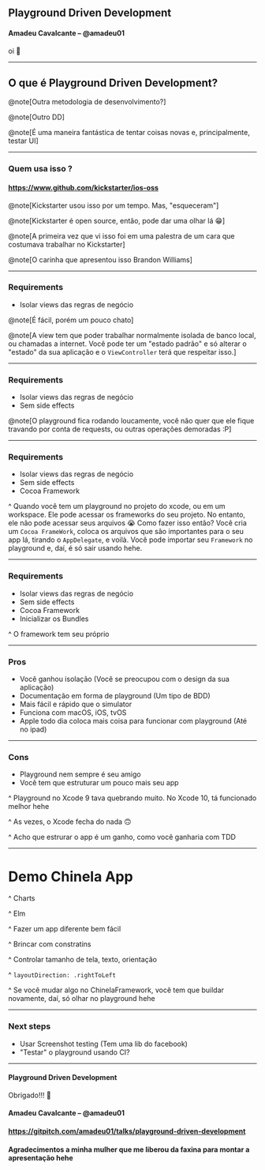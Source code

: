 
## Playground Driven Development
#### Amadeu Cavalcante – @amadeu01


 oi 👋




---

## O que é Playground Driven Development?

@note[Outra metodologia de desenvolvimento?]

@note[Outro <Alguma coisa>DD]

@note[É uma maneira fantástica de tentar coisas novas e, principalmente, testar UI]

---

### Quem usa isso ?

#### https://www.github.com/kickstarter/ios-oss

@note[Kickstarter usou isso por um tempo. Mas, "esqueceram"]

@note[Kickstarter é open source, então, pode dar uma olhar lá 😁]

@note[A primeira vez que vi isso foi em uma palestra de um cara que costumava trabalhar no Kickstarter]

@note[O carinha que apresentou isso Brandon Williams]

---

### Requirements

* Isolar views das regras de negócio

@note[É fácil, porém um pouco chato]

@note[A view tem que poder trabalhar normalmente isolada de banco local, ou chamadas a internet. Você pode ter um "estado padrão" e só alterar o "estado" da sua aplicação e o `ViewController` terá que respeitar isso.]

---

### Requirements

* Isolar views das regras de negócio
* Sem side effects

@note[O playground fica rodando loucamente, você não quer que ele fique travando por conta de requests, ou outras operações demoradas :P]

---

### Requirements

* Isolar views das regras de negócio
* Sem side effects
* Cocoa Framework

^ Quando você tem um playground no projeto do xcode, ou em um workspace. Ele pode acessar os frameworks do seu projeto. No entanto, ele não pode acessar seus arquivos 😭 Como fazer isso então? Você cria um `Cocoa FrameWork`, coloca os arquivos que são importantes para o seu app lá, tirando o `AppDelegate`, e voilà. Você pode importar seu `Framework` no playground e, daí, é só sair usando hehe.

---

### Requirements

* Isolar views das regras de negócio
* Sem side effects
* Cocoa Framework
* Inicializar os Bundles

^ O framework tem seu próprio

---

###  Pros

* Você ganhou isolação (Você se preocupou com o design da sua aplicação)
* Documentação em forma de playground (Um tipo de BDD)
* Mais fácil e rápido que o simulator
* Funciona com macOS, iOS, tvOS
* Apple todo dia coloca mais coisa para funcionar com playground (Até no ipad)

---

### Cons

* Playground nem sempre é seu amigo
* Você tem que estruturar um pouco mais seu app

^ Playground no Xcode 9 tava quebrando muito. No Xcode 10, tá funcionado melhor hehe

^ As vezes, o Xcode fecha do nada 🙃

^ Acho que estrurar o app é um ganho, como você ganharia com TDD

---

# Demo Chinela App

^ Charts

^ Elm

^ Fazer um app diferente bem fácil

^ Brincar com constratins

^ Controlar tamanho de tela, texto, orientação

^ `layoutDirection: .rightToLeft`

^ Se você mudar algo no ChinelaFramework, você tem que buildar novamente, daí, só olhar no playground hehe

---

### Next steps

* Usar Screenshot testing (Tem uma lib do facebook)
* "Testar" o playground usando CI?

---

#### Playground Driven Development

Obrigado!!!  👋

#### Amadeu Cavalcante – @amadeu01
#### https://gitpitch.com/amadeu01/talks/playground-driven-development

#### Agradecimentos a minha mulher que me liberou da faxina para montar a apresentação hehe
